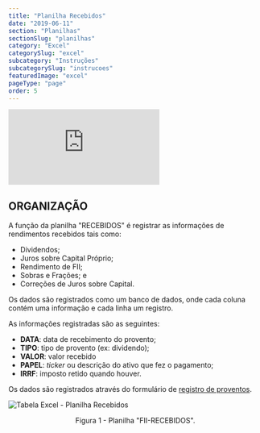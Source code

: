 ```yaml
---
title: "Planilha Recebidos"
date: "2019-06-11"
section: "Planilhas"
sectionSlug: "planilhas"
category: "Excel"
categorySlug: "excel"
subcategory: "Instruções"
subcategorySlug: "instrucoes"
featuredImage: "excel"
pageType: "page"
order: 5
---
```


<div class="iframe-container">
<iframe src="https://www.youtube.com/embed/SidS__vgfzM?start=167" frameborder="0" allow="accelerometer; autoplay; encrypted-media; gyroscope; picture-in-picture" allowfullscreen></iframe>
</div>


## ORGANIZAÇÃO

A função da planilha "RECEBIDOS" é registrar as informações de rendimentos recebidos tais como:

- Dividendos;
- Juros sobre Capital Próprio;
- Rendimento de FII;
- Sobras e Frações; e
- Correções de Juros sobre Capital.

Os dados são registrados como um banco de dados, onde cada coluna contém uma informação e cada linha um registro.

As informações registradas são as seguintes:

- **DATA**: data de recebimento do provento;
- **TIPO**: tipo de provento (ex: dividendo);
- **VALOR**: valor recebido
- **PAPEL**: *ticker* ou descrição do ativo que fez o pagamento;
- **IRRF**: imposto retido quando houver.

Os dados são registrados através do formulário de [registro de proventos](/planilhas/excel/instrucoes-excel/registro-provento-excel).

![Tabela Excel - Planilha Recebidos](../img/planilha-recebidos-excel-001.jpg)

<p class="legenda" style="text-align:center">Figura 1 - Planilha "FII-RECEBIDOS".</p>